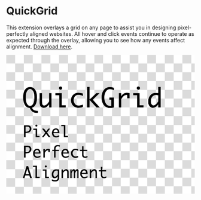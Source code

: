 QuickGrid
==================

This extension overlays a grid on any page to assist you in designing pixel-perfectly aligned websites. All hover and click events continue to operate as expected through the overlay, allowing you to see how any events affect alignment. [Download here](https://chrome.google.com/webstore/detail/quickgrid/pbjjfblpdkpkdkmhkhfjjjmkdpempebm "Download here").

![QuickGrid Logo](/promo-large.png)
